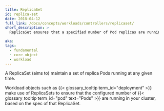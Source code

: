 ```yaml
---
title: ReplicaSet
id: replica-set
date: 2018-04-12
full_link: /docs/concepts/workloads/controllers/replicaset/
short_description: >
  ReplicaSet ensures that a specified number of Pod replicas are running at one time

aka:
tags:
  - fundamental
  - core-object
  - workload
---
```


A ReplicaSet (aims to) maintain a set of replica Pods running at any given time.

<!--more-->

Workload objects such as {{< glossary_tooltip term_id="deployment" >}} make use of ReplicaSets
to ensure that the configured number of {{< glossary_tooltip term_id="pod" text="Pods" >}} are
running in your cluster, based on the spec of that ReplicaSet.
